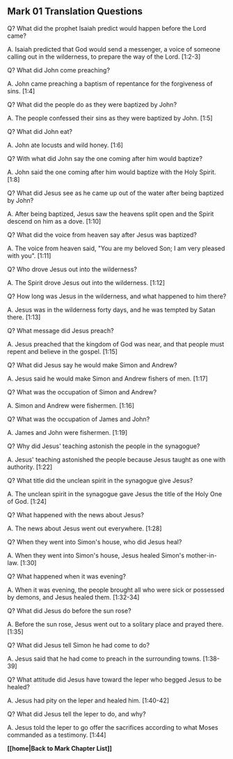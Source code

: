 ## Mark 01 Translation Questions ##

Q? What did the prophet Isaiah predict would happen before the Lord came?

A. Isaiah predicted that God would send a messenger, a voice of someone calling out in the wilderness, to prepare the way of the Lord. [1:2-3]

Q? What did John come preaching?

A. John came preaching a baptism of repentance for the forgiveness of sins. [1:4]

Q? What did the people do as they were baptized by John?

A. The people confessed their sins as they were baptized by John. [1:5]

Q? What did John eat?

A. John ate locusts and wild honey. [1:6]

Q? With what did John say the one coming after him would baptize?

A. John said the one coming after him would baptize with the Holy Spirit. [1:8]

Q? What did Jesus see as he came up out of the water after being baptized by John?

A. After being baptized, Jesus saw the heavens split open and the Spirit descend on him as a dove. [1:10]

Q? What did the voice from heaven say after Jesus was baptized?

A. The voice from heaven said, "You are my beloved Son; I am very pleased with you". [1:11]

Q? Who drove Jesus out into the wilderness?

A. The Spirit drove Jesus out into the wilderness. [1:12]

Q? How long was Jesus in the wilderness, and what happened to him there?

A. Jesus was in the wilderness forty days, and he was tempted by Satan there. [1:13]

Q? What message did Jesus preach?

A. Jesus preached that the kingdom of God was near, and that people must repent and believe in the gospel. [1:15]

Q? What did Jesus say he would make Simon and Andrew?

A. Jesus said he would make Simon and Andrew fishers of men. [1:17]

Q? What was the occupation of Simon and Andrew?

A. Simon and Andrew were fishermen. [1:16]

Q? What was the occupation of James and John?

A. James and John were fishermen. [1:19]

Q? Why did Jesus' teaching astonish the people in the synagogue?

A. Jesus' teaching astonished the people because Jesus taught as one with authority. [1:22]

Q? What title did the unclean spirit in the synagogue give Jesus?

A. The unclean spirit in the synagogue gave Jesus the title of the Holy One of God. [1:24]

Q? What happened with the news about Jesus?

A. The news about Jesus went out everywhere. [1:28]

Q? When they went into Simon's house, who did Jesus heal?

A. When they went into Simon's house, Jesus healed Simon's mother-in-law. [1:30]

Q? What happened when it was evening?

A. When it was evening, the people brought all who were sick or possessed by demons, and Jesus healed them. [1:32-34]

Q? What did Jesus do before the sun rose?

A. Before the sun rose, Jesus went out to a solitary place and prayed there. [1:35]

Q? What did Jesus tell Simon he had come to do?

A. Jesus said that he had come to preach in the surrounding towns. [1:38-39]

Q? What attitude did Jesus have toward the leper who begged Jesus to be healed?

A. Jesus had pity on the leper and healed him. [1:40-42]

Q? What did Jesus tell the leper to do, and why?

A. Jesus told the leper to go offer the sacrifices according to what Moses commanded as a testimony. [1:44]

__[[home|Back to Mark Chapter List]]__

